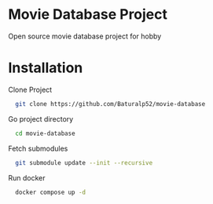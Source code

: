 # Movie Database Project

Open source movie database project for hobby

# Installation

Clone Project

```bash
  git clone https://github.com/Baturalp52/movie-database
```

Go project directory

```bash
  cd movie-database
```

Fetch submodules

```bash
  git submodule update --init --recursive
```

Run docker

```bash
  docker compose up -d
```
